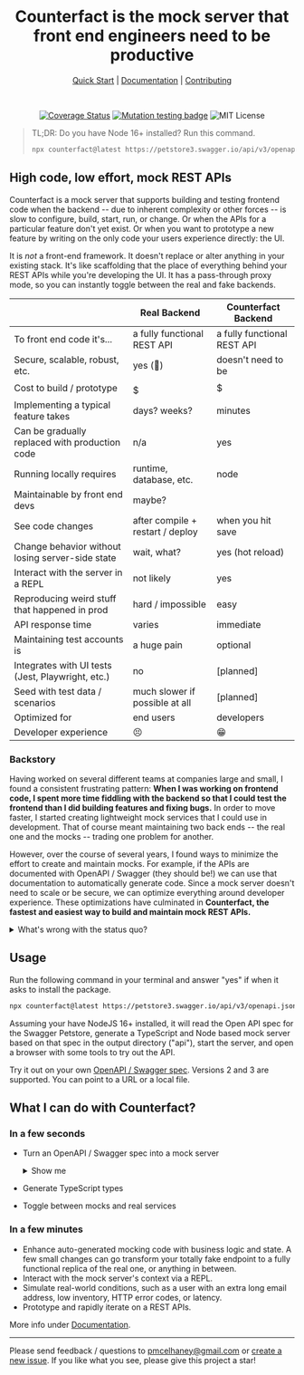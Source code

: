 <div align="center" markdown="1">

# Counterfact is the mock server that front end engineers need to be productive

[Quick Start](./docs/quick-start.md) | [Documentation](./docs/usage.md) | [Contributing](CONTRIBUTING.md)

</div>

<br>

<div align="center"  markdown="1">

[![Coverage Status](https://coveralls.io/repos/github/pmcelhaney/counterfact/badge.svg)](https://coveralls.io/github/pmcelhaney/counterfact) [![Mutation testing badge](https://img.shields.io/endpoint?style=flat&url=https%3A%2F%2Fbadge-api.stryker-mutator.io%2Fgithub.com%2Fpmcelhaney%2Fcounterfact%2Fmain)](https://dashboard.stryker-mutator.io/reports/github.com/pmcelhaney/counterfact/main) ![MIT License](https://img.shields.io/badge/license-MIT-blue)

</div>

> TL;DR: Do you have Node 16+ installed? Run this command.
>
> ```sh copy
> npx counterfact@latest https://petstore3.swagger.io/api/v3/openapi.json api --open
> ```

## High code, low effort, mock REST APIs

Counterfact is a mock server that supports building and testing frontend code when the backend -- due to inherent complexity or other forces -- is slow to configure, build, start, run, or change. Or when the APIs for a particular feature don't yet exist. Or when you want to prototype a new feature by writing on the only code your users experience directly: the UI.

It is _not_ a front-end framework. It doesn't replace or alter anything in your existing stack. It's like scaffolding that the place of everything behind your REST APIs while you're developing the UI. It has a pass-through proxy mode, so you can instantly toggle between the real and fake backends.

|                                                   | Real Backend                     | Counterfact Backend         |
| ------------------------------------------------- | -------------------------------- | --------------------------- |
| To front end code it's...                         | a fully functional REST API      | a fully functional REST API |
| Secure, scalable, robust, etc.                    | yes (🤞)                         | doesn't need to be          |
| Cost to build / prototype                         | $$$$$                            | $                           |
| Implementing a typical feature takes              | days? weeks?                     | minutes                     |
| Can be gradually replaced with production code    | n/a                              | yes                         |
| Running locally requires                          | runtime, database, etc.          | node                        |
| Maintainable by front end devs                    | maybe?                           |
| See code changes                                  | after compile + restart / deploy | when you hit save           |
| Change behavior without losing server-side state  | wait, what?                      | yes (hot reload)            |
| Interact with the server in a REPL                | not likely                       | yes                         |
| Reproducing weird stuff that happened in prod     | hard / impossible                | easy                        |
| API response time                                 | varies                           | immediate                   |
| Maintaining test accounts is                      | a huge pain                      | optional                    |
| Integrates with UI tests (Jest, Playwright, etc.) | no                               | [planned]                   |
| Seed with test data / scenarios                   | much slower if possible at all   | [planned]                   |
| Optimized for                                     | end users                        | developers                  |
| Developer experience                              | 😣                               | 😁                          |

### Backstory

Having worked on several different teams at companies large and small, I found a consistent frustrating pattern: **When I was working on frontend code, I spent more time fiddling with the backend so that I could test the frontend than I did building features and fixing bugs.** In order to move faster, I started creating lightweight mock services that I could use in development. That of course meant maintaining two back ends -- the real one and the mocks -- trading one problem for another.

However, over the course of several years, I found ways to minimize the effort to create and maintain mocks. For example, if the APIs are documented with OpenAPI / Swagger (they should be!) we can use that documentation to automatically generate code. Since a mock server doesn't need to scale or be secure, we can optimize everything around developer experience. These optimizations have culminated in **Counterfact, the fastest and easiest way to build and maintain mock REST APIs.**

<details>
<summary>What's wrong with the status quo?</summary>

- A typical web application these days spans multiple microservices, databases, etc. Standing up the whole stack locally takes a lot of effort (and defeats one of the main benefits of microservices).
- It's not uncommon for teams to run the front end locally and point to an API on a dev or QA server. Multiple developers working against the same backend with shared state is a recipe for disaster.
- Getting the back end in a state necessary to test functionality in the front end is tedious and time consuming, if not impossible.
- A mock server can help. But a mock server that returns random or predetermined responses can only get us so far. For testing multiple step workflows, sometimes we need a real server, or something that mimics the behavior of a real server. Ideally, we want something that mimics a real server except when we want it to behave in a controlled, predictable manner.
- From a customer's point of view, the frontend _is_ the app. If we can build the frontend without first having a backend in place, we can reduce cycle time and overproduction significantly.
- On some level, you got into software development because its _fun_. Don't you wish you could spend more time on the fun aspects of writing code and less time on tedious set up and testing?

</ul>

</details>

## Usage

Run the following command in your terminal and answer "yes" if when it asks to install the package.

```sh copy
npx counterfact@latest https://petstore3.swagger.io/api/v3/openapi.json api --open
```

Assuming your have NodeJS 16+ installed, it will read the Open API spec for the Swagger Petstore, generate a TypeScript and Node based mock server based on that spec in the output directory ("api"), start the server, and open a browser with some tools to try out the API.

Try it out on your own [OpenAPI / Swagger spec](https://www.moesif.com/blog/technical/api-design/Benefits-of-using-the-OpenAPI-Swagger-specification-for-your-API/). Versions 2 and 3 are supported. You can point to a URL or a local file.

## What I can do with Counterfact?

### In a few seconds

- Turn an OpenAPI / Swagger spec into a mock server
  <details>
  <summary>Show me</summary>

  Using the Swagger Petstore as an example:

  ```sh
    npx counterfact ...
  ```

  </details>

- Generate TypeScript types
- Toggle between mocks and real services

### In a few minutes

- Enhance auto-generated mocking code with business logic and state. A few small changes can go transform your totally fake endpoint to a fully functional replica of the real one, or anything in between.
- Interact with the mock server's context via a REPL.
- Simulate real-world conditions, such as a user with an extra long email address, low inventory, HTTP error codes, or latency.
- Prototype and rapidly iterate on a REST APIs.

More info under [Documentation](./docs/usage.md).

---

Please send feedback / questions to pmcelhaney@gmail.com or [create a new issue](https://github.com/pmcelhaney/counterfact/issues/new). If you like what you see, please give this project a star!
